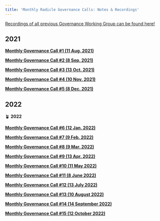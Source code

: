 ```yaml
---
title: 'Monthly Radicle Governance Calls: Notes & Recordings'
---
```


[Recordings of all previous Governance Working Group can be found
here!](https://www.youtube.com/playlist?list=PLUUjDC9sOrpktWjO7jNFwsisK0vi5d_Tx)

## 2021

[**Monthly Governance Call #1 (11 Aug.
2021)**](https://www.notion.so/Monthly-Governance-Call-1-11-Aug-2021-ab9681da882a49ce9ea760b456ce2bc4)

[**Monthly Governance Call #2 (8 Sep.
2021)**](https://www.notion.so/Monthly-Governance-Call-2-8-Sep-2021-06dbdc6ecff64e81bb711ce69a68e72b)

[**Monthly Governance Call #3 (13 Oct.
2021)**](https://www.notion.so/Monthly-Governance-Call-3-13-Oct-2021-a7ca062d46b648f5b4ea5d0b172d396e)

[**Monthly Governance Call #4 (10 Nov.
2021)**](https://www.notion.so/Monthly-Governance-Call-4-10-Nov-2021-bc49bd96432e49e0be49cdb396bacbc0)

[**Monthly Governance Call #5 (8 Dec.
2021)**](https://www.notion.so/Monthly-Governance-Call-5-8-Dec-2021-9654bab20d124e66890298b8af569515)

## 2022

🪴 **2022**

[**Monthly Governance Call #6 (12 Jan.
2022)**](https://www.notion.so/Monthly-Governance-Call-6-12-Jan-2022-16297fa7f64c4dc199b6bdc604a11b79)

[**Monthly Governance Call #7 (9 Feb.
2022)**](https://www.notion.so/Monthly-Governance-Call-7-9-Feb-2022-4c57a576dbc146ee97c068fdae92910a)

[**Monthly Governance Call #8 (9 Mar.
2022)**](https://www.notion.so/Monthly-Governance-Call-8-9-Mar-2022-2952cf0a0e0c435cb6cd0b5bf0a07e51)

[**Monthly Governance Call #9 (13 Apr.
2022)**](https://www.notion.so/Monthly-Governance-Call-9-13-Apr-2022-6649a917e596418588a392a2a2b5f298)

[**Monthly Governance Call #10 (11 May
2022)**](https://www.notion.so/Monthly-Governance-Call-10-11-May-2022-5d0f955f2c4e49c2bb42af014f230675)

[**Monthly Governance Call #11 (8 June
2022)**](https://www.notion.so/Monthly-Governance-Call-11-8-June-2022-7497b347d88a466d8ee52f050c3e6f54)

[**Monthly Governance Call #12 (13 July
2022)**](https://www.notion.so/Monthly-Governance-Call-12-13-July-2022-97096d02d1214d49896cb3fa88666901)

[**Monthly Governance Call #13 (10 August
2022)**](https://www.notion.so/Monthly-Governance-Call-13-10-August-2022-9a14ec284ed84594921ebe2c0a8d8515)

[**Monthly Governance Call #14 (14 September
2022)**](https://www.notion.so/Monthly-Governance-Call-14-14-September-2022-a2caf9ec856b4cfc8dd7e2dc48f4a1ce)

[**Monthly Governance Call #15 (12 October
2022)**](https://www.notion.so/Monthly-Governance-Call-15-12-October-2022-464cf907955848deacd721d050f7efb0)

